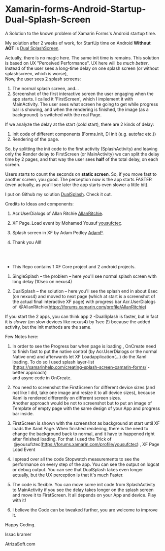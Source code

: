 Xamarin-forms-Android-Startup-Dual-Splash-Screen
================================================

A Solution to the known problem of Xamarin Forms's Android startup time.

My solution after 2 weeks of work, for StartUp time on Android **Without AOT** is
[Dual
SplashScreen](https://github.com/IssacKramer/Xamarin-forms-Android-Startup-Dual-Splash-Screen)*.*

Actually, there is no magic here. The same init time is remains. This solution
is based on UX "Perceived Performance". UX here will be *much better*.  
Instead of the user sees a long-time delay on one splash screen (or without
splashscreen, which is worse),  
Now, the user sees 2 splash screens:  
1. The normal splash screen, and…  
2. Screenshot of the first interactive screen the user engaging when the app
starts. I called it 'FirstScreen', which I implement it with MainActivity. The
user sees what screen he going to get while progress bar is showing, and when
the rendering is finished, the image (as a background) is switched with the real
Page.

If we analyze the delay at the start (cold start), there are 2 kinds of delay:
1.  Init code of different components (Forms.init, DI init (e.g. autofac etc.))
2.  Rendering of the page.

So, by splitting the init code to the first activity (SplashActivity) and
leaving only the Render delay to FirstScreen (or MainActivity) we can split the
delay time by 2 pages, and that way the user sees **half** of the total delay,
on each screen.

Users starts to count the seconds on **static screen**. So, if you move fast to
another screen, you good. The perception now is the app starts FASTER (even
actually, as you'll see later the app starts even slower a little bit).

I put on Github my solution
[DualSplash](https://github.com/IssacKramer/Xamarin-forms-Android-Startup-Dual-Splash-Screen).
Check it out.


Credits to Ideas and components:
1.  Acr.UserDialogs of Allan Ritchie
    [AllanRitchie](https://forums.xamarin.com/profile/AllanRitchie).
2.  XF Page_Load event by Mohamed Yousuf
    [yousufctec](https://forums.xamarin.com/profile/yousufctec).
3.  Splash screen in XF by Adam Pedley
    [AdamP](https://forums.xamarin.com/profile/AdamP).

4.  Thank you All!  
  
    
    <br>
    <br>

-   This Repo contains 1 XF Core project and 2 android projects.

1.  SingleSplash – the problem – here you'll see normal splash screen with long
    delay (10sec on nexus4)

2.  DualSplash – the solution – here you'll see the splash end in about 6sec (on
    nexus4) and moved to next page (which at start is a screenshot of the actual
    final interactive XF page) with progress bar Acr.UserDialogs of
     \@AllanRitchie(https://forums.xamarin.com/profile/AllanRitchie)

   If you start the 2 apps, you can think app 2 -DualSplash is faster, but in
   fact it is *slower* (on slow devices like nexus4) by 1sec (!) because the
   added activity, but the init methods are the same.

Few Notes here:

1.  In order to see the Progress bar when page is loading , OnCreate need to
    finish fast to put the native control (by Acr.UserDialogs or the normal
    Native one) and afterwards let XF Loadapplication(…) do the Xaml loading. To
    do so I used splash layer-list
    (<https://xamarinhelp.com/creating-splash-screen-xamarin-forms/> - better
    approach)  
    and async code in OnCreate.

2.  You need to screenshot the FirstScreen for different device sizes (and not
    like I did, take one image and resize it to all device sizes), because Xaml
    is rendered differently on different screen sizes.  
    Another approach would be not to screenshot but to put an image of Template
    of empty page with the same design of your App and progress bar inside.

3.  FirstScreen is shown with the screenshot as background at start until XF
    loads the Xaml Page. When finished rendering, there is the need to change
    the background back to normal, and it have to happened right after finished
    loading. For that I used the Trick of
     \@yousufctec(https://forums.xamarin.com/profile/yousufctec) , XF Page Load
    Event

4.  I spread over all the code Stopwatch measurements to see the performance on
    every step of the app. You can see the output on logcat or debug output. You
    can see that DualSplash takes even longer actually, but the UX perception is
    that it's much Faster.

5.  The code is flexible. You can move some init code from SplashActivity to
    MainActivity if you see the delay takes longer on the splash screen and move
    it to FirstScreen. It all depends on your App and device. Play with it!

6.  I believe the Code can be tweaked further, you are welcome to improve it.

Happy Coding.

Issac kramer

AtrizaSoft.com
